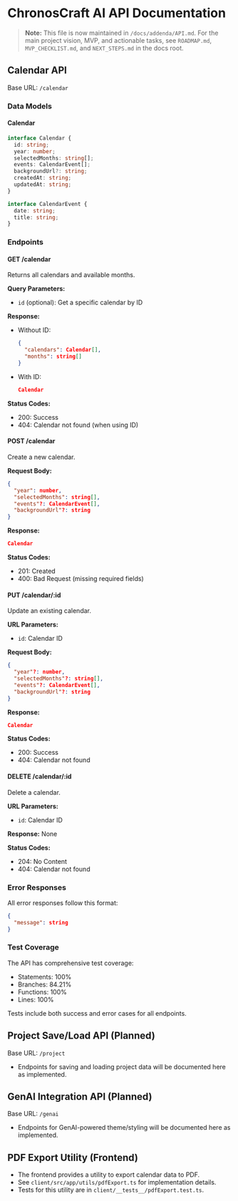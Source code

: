 # ChronosCraft AI API Documentation

> **Note:** This file is now maintained in `/docs/addenda/API.md`. For the main project vision, MVP, and actionable tasks, see `ROADMAP.md`, `MVP_CHECKLIST.md`, and `NEXT_STEPS.md` in the docs root.

## Calendar API

Base URL: `/calendar`

### Data Models

#### Calendar

```typescript
interface Calendar {
  id: string;
  year: number;
  selectedMonths: string[];
  events: CalendarEvent[];
  backgroundUrl?: string;
  createdAt: string;
  updatedAt: string;
}

interface CalendarEvent {
  date: string;
  title: string;
}
```

### Endpoints

#### GET /calendar

Returns all calendars and available months.

**Query Parameters:**

- `id` (optional): Get a specific calendar by ID

**Response:**

- Without ID:
  ```json
  {
    "calendars": Calendar[],
    "months": string[]
  }
  ```
- With ID:
  ```json
  Calendar
  ```

**Status Codes:**

- 200: Success
- 404: Calendar not found (when using ID)

#### POST /calendar

Create a new calendar.

**Request Body:**

```json
{
  "year": number,
  "selectedMonths": string[],
  "events"?: CalendarEvent[],
  "backgroundUrl"?: string
}
```

**Response:**

```json
Calendar
```

**Status Codes:**

- 201: Created
- 400: Bad Request (missing required fields)

#### PUT /calendar/:id

Update an existing calendar.

**URL Parameters:**

- `id`: Calendar ID

**Request Body:**

```json
{
  "year"?: number,
  "selectedMonths"?: string[],
  "events"?: CalendarEvent[],
  "backgroundUrl"?: string
}
```

**Response:**

```json
Calendar
```

**Status Codes:**

- 200: Success
- 404: Calendar not found

#### DELETE /calendar/:id

Delete a calendar.

**URL Parameters:**

- `id`: Calendar ID

**Response:** None

**Status Codes:**

- 204: No Content
- 404: Calendar not found

### Error Responses

All error responses follow this format:

```json
{
  "message": string
}
```

### Test Coverage

The API has comprehensive test coverage:

- Statements: 100%
- Branches: 84.21%
- Functions: 100%
- Lines: 100%

Tests include both success and error cases for all endpoints.

## Project Save/Load API (Planned)

Base URL: `/project`

- Endpoints for saving and loading project data will be documented here as implemented.

## GenAI Integration API (Planned)

Base URL: `/genai`

- Endpoints for GenAI-powered theme/styling will be documented here as implemented.

## PDF Export Utility (Frontend)

- The frontend provides a utility to export calendar data to PDF.
- See `client/src/app/utils/pdfExport.ts` for implementation details.
- Tests for this utility are in `client/__tests__/pdfExport.test.ts`.
